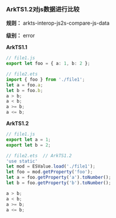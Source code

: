 ### ArkTS1.2对js数据进行比较

**规则：** arkts-interop-js2s-compare-js-data

**级别：** error

**ArkTS1.1**
```typescript
// file1.js
export let foo = { a: 1, b: 2 };

// file2.ets
import { foo } from './file1';
let a = foo.a;
let b = foo.b;
a > b;
a < b;
a >= b;
a <= b;
```

**ArkTS1.2**
```typescript
// file1.js
export let a = 1;
export let b = 2;

// file2.ets  // ArkTS1.2
'use static'
let mod = ESValue.load('./file1');
let foo = mod.getProperty('foo');
let a = foo.getProperty('a').toNumber();
let b = foo.getProperty('b').toNumber();

a > b;
a < b;
a >= b;
a <= b;
```
